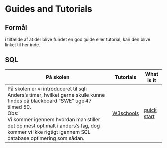# Guides and Tutorials

## Formål
i tilfælde af at der blive fundet en god guide eller tutorial, kan den blive linket til her inde.

## SQL
På skolen|Tutorials|What is it
---------|---------|----------
På skolen er vi introduceret til sql i Anders’s timer, hvilket gerne skulle kunne findes på blackboard ”SWE” uge 47 tilmed 50. <br>Obs:<br>Vi kommer igennem hvordan man stiller det op mest optimalt i anders’s fag, dog kommer vi ikke rigtigt igennem SQL database optimering som sådan.|[W3schools](https://www.w3schools.com/sql/default.asp)|[quick start](https://www.quickstart.com/blog/what-is-sql-server-and-how-does-it-work/)

